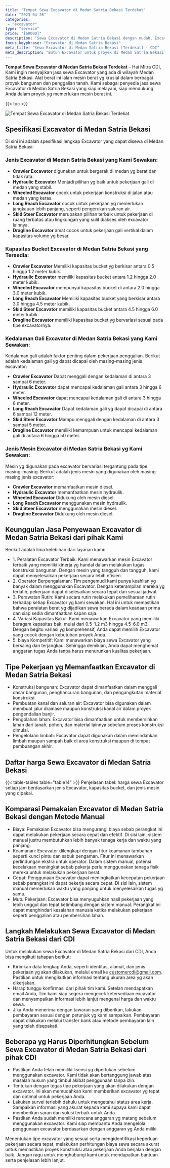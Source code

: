 ```yaml
---
title: "Tempat Sewa Excavator di Medan Satria Bekasi Terdekat"
date: "2023-04-26"
categories:
 - "excavator"
type: "service"
price: "[60000]"
description: "Sewa Excavator di Medan Satria Bekasi dengan mudah. Excavator menjadi pilihan utama kontraktor untuk mendukung kelancaran pekerjaan. Dapatkan informasi detail."
focus_keyphrase: "Excavator di Medan Satria Bekasi"
meta_title: "Sewa Excavator di Medan Satria Bekasi [Terdekat] - CDI"
meta_description: "Butuh Excavator untuk proyek di Medan Satria Bekasi?. Kami menyediakan Excavator berkualitas untuk menyelesaikan pekerjaan. Harga kompetitif tersedia."
---
```


**Tempat Sewa Excavator di Medan Satria Bekasi Terdekat** – Hai Mitra CDI, Kami ingin menyajikan jasa sewa Excavator yang ada di wilayah Medan Satria Bekasi. Alat berat ini ialah mesin berat yg krusial dalam berbagai proyek bangunan dan penggalian tanah. Kami sebagai penyedia jasa sewa Excavator di Medan Satria Bekasi yang siap melayani, siap mendukung Anda dalam proyek yg memerlukan mesin berat ini.

{{< toc >}}

![Tempat Sewa Excavator di Medan Satria Bekasi Terdekat](/images/excavator/excavator-31.jpg)

## Spesifikasi Excavator di Medan Satria Bekasi

Di sini ini adalah spesifikasi lengkap Excavator yang dapat disewa di Medan Satria Bekasi:

### Jenis Excavator di Medan Satria Bekasi yang Kami Sewakan:

*   **Crawler Excavator** digunakan untuk bergerak di medan yg berat dan tidak rata.
*   **Hydraulic Excavator** Menjadi pilihan yg baik untuk pekerjaan gali di medan yang stabil.
*   **Wheeled Excavator** cocok untuk pekerjaan konstruksi di jalan atau medan yang keras.
*   **Long Reach Excavator** cocok untuk pekerjaan yg memerlukan jangkauan lebih panjang, seperti pengerukan saluran air.
*   **Skid Steer Excavator** merupakan pilihan terbaik untuk pekerjaan di ruang terbatas atau lingkungan yang sulit diakses oleh excavator lainnya.
*   **Dragline Excavator** amat cocok untuk pekerjaan gali vertikal dalam kapasitas volume yg besar.

### Kapasitas Bucket Excavator di Medan Satria Bekasi yang Tersedia:

*   **Crawler Excavator** Memiliki kapasitas bucket yg berkisar antara 0.5 hingga 1.2 meter kubik.
*   **Hydraulic Excavator** memiliki kapasitas bucket antara 1.2 hingga 2.0 meter kubik.
*   **Wheeled Excavator** mempunyai kapasitas bucket di antara 2.0 hingga 3.0 meter kubik.
*   **Long Reach Excavator** Memiliki kapasitas bucket yang berkisar antara 3.0 hingga 4.5 meter kubik.
*   **Skid Steer Excavator** memiliki kapasitas bucket antara 4.5 hingga 6.0 meter kubik.
*   **Dragline Excavator** memiliki kapasitas bucket yg bervariasi sesuai pada tipe excavatornya.

### Kedalaman Gali Excavator di Medan Satria Bekasi yang Kami Sewakan:

Kedalaman gali adalah faktor penting dalam pekerjaan penggalian. Berikut adalah kedalaman gali yg dapat dicapai oleh masing-masing jenis excavator:

*   **Crawler Excavator** Dapat menggali dengan kedalaman di antara 3 sampai 6 meter.
*   **Hydraulic Excavator** dapat mencapai kedalaman gali antara 3 hingga 6 meter.
*   **Wheeled Excavator** dapat mencapai kedalaman gali di antara 3 hingga 6 meter.
*   **Long Reach Excavator** Dapat kedalaman gali yg dapat dicapai di antara 6 sampai 12 meter.
*   **Skid Steer Excavator** Mampu menggali dengan kedalaman di antara 3 sampai 5 meter.
*   **Dragline Excavator** memiliki kemampuan untuk mencapai kedalaman gali di antara 6 hingga 50 meter.

### Jenis Mesin Excavator di Medan Satria Bekasi yg Kami Sewakan:

Mesin yg digunakan pada excavator bervariasi tergantung pada tipe masing-masing. Berikut adalah jenis mesin yang digunakan oleh masing-masing jenis excavator:

*   **Crawler Excavator** memanfaatkan mesin diesel.
*   **Hydraulic Excavator** memanfaatkan mesin hydraulik.
*   **Wheeled Excavator** Didukung oleh mesin diesel.
*   **Long Reach Excavator** menggunakan mesin hydraulik.
*   **Skid Steer Excavator** menggunakan mesin diesel.
*   **Dragline Excavator** Didukung oleh mesin diesel.

## Keunggulan Jasa Penyewaan Excavator di Medan Satria Bekasi dari pihak Kami

Berikut adalah lima kelebihan dari layanan kami:

*   1\. Peralatan Excavator Terbaik: Kami menawarkan mesin Excavator terbaik yang memiliki kinerja yg handal dalam melakukan tugas konstruksi bangunan. Dengan mesin yang tangguh dan tangguh, kami dapat menyelesaikan pekerjaan secara lebih efisien.
*   2\. Operator Berpengalaman: Tim pengemudi kami punya keahlian yg banyak dalam menggunakan Excavator. Dengan keterampilan mereka yg terlatih, pekerjaan dapat diselesaikan secara tepat dan sesuai jadwal.
*   3\. Perawatan Rutin: Kami secara rutin melakukan pemeliharaan rutin terhadap setiap Excavator yg kami sewakan. Hal ini untuk memastikan bahwa peralatan berat yg dijadikan sewa berada dalam keadaan prima dan siap sedia dimanfaatkan kapan saja.
*   4\. Variasi Kapasitas Bakul: Kami menawarkan Excavator yang memiliki beragam kapasitas bak, mulai dari 0.5-1.2 m3 hingga 4.5-6.0 m3. Dengan begitu variasi yg komprehensif, Anda dapat memilih Excavator yang cocok dengan kebutuhan proyek Anda.
*   5\. biaya Kompetitif: Kami menawarkan biaya sewa Excavator yang bersaing dan terjangkau. Sehingga demikian, Anda dapat menghemat anggaran tugas Anda tanpa harus menurunkan kualitas pekerjaan.

## Tipe Pekerjaan yg Memanfaatkan Excavator di Medan Satria Bekasi

*   Konstruksi bangunan: Excavator dapat dimanfaatkan dalam menggali dasar bangunan, penghancuran bangunan, dan pengangkutan material konstruksi.
*   Pembuatan kanal dan saluran air: Excavator bisa digunakan dalam membuat jalur drainase maupun konstruksi kanal air dalam proyek pengendalian banjir.
*   Pengolahan lahan: Excavator bisa dimanfaatkan untuk membersihkan lahan dari tanah, pohon, dan material lainnya sebelum proses konstruksi dimulai.
*   Pengelolaan limbah: Excavator dapat digunakan dalam memindahkan limbah maupun sampah baik di area konstruksi maupun di tempat pembuangan akhir.

## Daftar harga Sewa Excavator di Medan Satria Bekasi

{{< table-tables table="table14" >}} Penjelasan tabel: harga sewa Excavator setiap jam berdasarkan jenis Excavator, kapasitas bucket, dan jenis mesin yang dipakai. 

## Komparasi Pemakaian Excavator di Medan Satria Bekasi dengan Metode Manual

*   Biaya: Pemakaian Excavator bisa mengurangi biaya sebab perangkat ini dapat melakukan pekerjaan secara cepat dan efektif. Di sisi lain, sistem manual justru membutuhkan lebih banyak tenaga kerja dan waktu yang panjang.
*   Keamanan: Excavator dilengkapi dengan fitur keamanan tambahan seperti kunci pintu dan sabuk pengaman. Fitur ini menawarkan perlindungan ekstra untuk operator. Dalam sistem manual, potensi kecelakaan meningkat sebab pekerja perlu menggunakan tenaga fisik mereka untuk melakukan pekerjaan berat.
*   Cepat: Penggunaan Excavator dapat meningkatkan kecepatan pekerjaan sebab perangkat ini dapat bekerja secara cepat. Di sisi lain, sistem manual memerlukan waktu yang panjang untuk menyelesaikan tugas yg sama.
*   Mutu Pekerjaan: Excavator bisa menyuguhkan hasil pekerjaan yang lebih unggul dan tepat ketimbang dengan sistem manual. Perangkat ini dapat menghindari kesalahan manusia ketika melakukan pekerjaan seperti penggalian atau pembersihan lahan.

## Langkah Melakukan Sewa Excavator di Medan Satria Bekasi dari CDI

Untuk melakukan sewa Excavator di Medan Satria Bekasi dari CDI, Anda bisa mengikuti tahapan berikut:

*   Kirimkan data lengkap Anda, seperti identitas, alamat, dan jenis pekerjaan yg akan dilakukan, melalui email ke customercdi@gmail.com. Pastikan untuk mengikutkan informasi tentang ukuran area yg akan dikerjakan.
*   Harap tunggu konfirmasi dari pihak tim kami. Setelah mendapatkan email Anda, Tim kami siap segera mengecek ketersediaan excavator dan menyampaikan informasi lebih lanjut mengenai harga dan waktu sewa.
*   Jika Anda menerima dengan tawaran yang diberikan, lakukan pembayaran sesuai dengan petunjuk yg kami sampaikan. Pembayaran dapat dilakukan melalui transfer bank atau metode pembayaran lain yang telah disepakati.

## Beberapa yg Harus Diperhitungkan Sebelum Sewa Excavator di Medan Satria Bekasi dari pihak CDI

*   Pastikan Anda telah memiliki lisensi yg diperlukan sebelum menggunakan excavator. Kami tidak akan bertanggung jawab atas masalah hukum yang timbul akibat penggunaan tanpa izin.
*   Tentukan dengan tegas tipe pekerjaan yang akan dilakukan dengan excavator. Ini akan memudahkan kami memberikan excavator yg tepat dan optimal untuk pekerjaan Anda.
*   Lakukan survei terlebih dahulu untuk mengetahui status area kerja. Sampaikan informasi yang akurat kepada kami supaya kami dapat memberikan saran dan solusi terbaik untuk Anda.
*   Pastikan Anda sudah memiliki rencana anggaran yg matang sebelum menggunakan excavator. Kami siap membantu Anda mengelola penggunaan excavator berdasarkan dengan anggaran yg Anda miliki.

Menentukan tipe excavator yang sesuai serta mengidentifikasi keperluan pekerjaan secara tepat, melakukan perhitungan biaya sewa secara akurat untuk memastikan proyek konstruksi atau pekerjaan Anda berjalan dengan baik. Jangan ragu untuk menghubungi kami untuk mendapatkan bantuan serta penjelasan lebih lanjut.